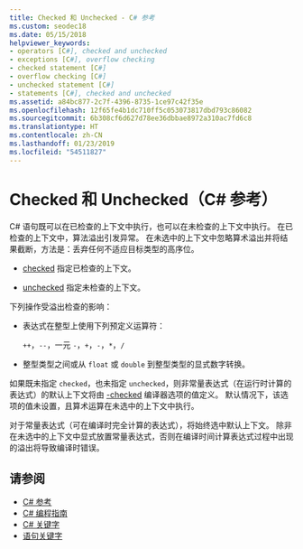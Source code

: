 ```yaml
---
title: Checked 和 Unchecked - C# 参考
ms.custom: seodec18
ms.date: 05/15/2018
helpviewer_keywords:
- operators [C#], checked and unchecked
- exceptions [C#], overflow checking
- checked statement [C#]
- overflow checking [C#]
- unchecked statement [C#]
- statements [C#], checked and unchecked
ms.assetid: a84bc877-2c7f-4396-8735-1ce97c42f35e
ms.openlocfilehash: 12f65fe4b1dc710ff5c053073817dbd793c86082
ms.sourcegitcommit: 6b308cf6d627d78ee36dbbae8972a310ac7fd6c8
ms.translationtype: HT
ms.contentlocale: zh-CN
ms.lasthandoff: 01/23/2019
ms.locfileid: "54511827"
---
```

# <a name="checked-and-unchecked-c-reference"></a>Checked 和 Unchecked（C# 参考）
C# 语句既可以在已检查的上下文中执行，也可以在未检查的上下文中执行。 在已检查的上下文中，算法溢出引发异常。 在未选中的上下文中忽略算术溢出并将结果截断，方法是：丢弃任何不适应目标类型的高序位。  
  
-   [checked](checked.md) 指定已检查的上下文。  
  
-   [unchecked](unchecked.md) 指定未检查的上下文。  
  
 下列操作受溢出检查的影响：  
  
-   表达式在整型上使用下列预定义运算符：  
  
     `++`，`--`，一元 `-`，`+`，`-`，`*`，`/`  
  
-   整型类型之间或从 `float` 或 `double` 到整型类型的显式数字转换。  
  
 如果既未指定 `checked`，也未指定 `unchecked`，则非常量表达式（在运行时计算的表达式）的默认上下文将由 [-checked](../compiler-options/checked-compiler-option.md) 编译器选项的值定义。 默认情况下，该选项的值未设置，且算术运算在未选中的上下文中执行。
 
 对于常量表达式（可在编译时完全计算的表达式），将始终选中默认上下文。 除非在未选中的上下文中显式放置常量表达式，否则在编译时间计算表达式过程中出现的溢出将导致编译时错误。
  
## <a name="see-also"></a>请参阅

- [C# 参考](../index.md)
- [C# 编程指南](../../programming-guide/index.md)
- [C# 关键字](index.md)
- [语句关键字](statement-keywords.md)
